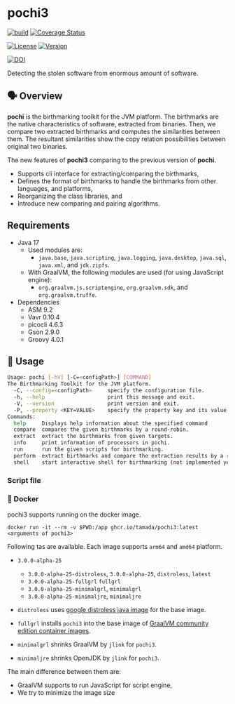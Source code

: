 # pochi3

[![build](https://github.com/tamada/pochi3/actions/workflows/build.yaml/badge.svg)](https://github.com/tamada/pochi3/actions/workflows/build.yaml)
[![Coverage Status](https://coveralls.io/repos/github/tamada/pochi3/badge.svg?branch=main)](https://coveralls.io/github/tamada/pochi3?branch=main)

[![License](https://img.shields.io/badge/License-Apache%202.0-green.svg)](https://github.com/tamada/pochi3/blob/main/LICENSE)
[![Version](https://img.shields.io/badge/Version-v3.0.0--alpha--25-green.svg)](https://github.com/tamada/pochi3/releases/tag/v3.0.0-alpha-25)

[![DOI](https://zenodo.org/badge/499123744.svg)](https://zenodo.org/badge/latestdoi/499123744)

Detecting the stolen software from enormous amount of software.

## :speaking_head: Overview

**pochi** is the birthmarking toolkit for the JVM platform.
The birthmarks are the native characteristics of software, extracted from binaries.
Then, we compare two extracted birthmarks and computes the similarities between them.
The resultant similarities show the copy relation possibilities between original two binaries.

The new features of **pochi3** comparing to the previous version of **pochi**.

* Supports cli interface for extracting/comparing the birthmarks,
* Defines the format of birthmarks to handle the birthmarks from other languages, and platforms,
* Reorganizing the class libraries, and
* Introduce new comparing and pairing algorithms.

## Requirements

* Java 17
  * Used modules are:
    * `java.base`, `java.scripting`, `java.logging`, `java.desktop`, `java.sql`, `java.xml`, and `jdk.zipfs`.
  * With GraalVM, the following modules are used (for using JavaScript engine):
    * `org.graalvm.js.scriptengine`, `org.graalvm.sdk`, and `org.graalvm.truffe`.
* Dependencies
  * ASM 9.2
  * Vavr 0.10.4
  * picocli 4.6.3
  * Gson 2.9.0
  * Groovy 4.0.1

## :runner: Usage

```sh
Usage: pochi [-hV] [-C=<configPath>] [COMMAND]
The Birthmarking Toolkit for the JVM platform.
  -C, --config=<configPath>     specify the configuration file.
  -h, --help                    print this message and exit.
  -V, --version                 print version and exit.
  -P, --property <KEY=VALUE>    specify the property key and its value.
Commands:
  help     Displays help information about the specified command
  compare  compares the given birthmarks by a round-robin.
  extract  extract the birthmarks from given targets.
  info     print information of processors in pochi.
  run      run the given scripts for birthmarking.
  perform  extract birthmarks and compare the extraction results by a round-robin.
  shell    start interactive shell for birthmarking (not implemented yet).
```

### Script file

### :whale: Docker

pochi3 supports running on the docker image.

```shell
docker run -it --rm -v $PWD:/app ghcr.io/tamada/pochi3:latest <arguments of pochi3>
```

Following tas are available.
Each image supports `arm64` and `amd64` platform.

* `3.0.0-alpha-25`
  * `3.0.0-alpha-25-distroless`, `3.0.0-alpha-25`, `distroless`, `latest`
  * `3.0.0-alpha-25-fullgrl` `fullgrl`
  * `3.0.0-alpha-25-minimalgrl`, `minimalgrl`
  * `3.0.0-alpha-25-minimaljre`, `minimaljre`

* `distroless` uses [google distroless java image](https://github.com/GoogleContainerTools/distroless/blob/main/java/README.md) for the base image.
* `fullgrl` installs `pochi3` into the base image of [GraalVM community edition container images](https://github.com/graalvm/container).
* `minimalgrl` shrinks GraalVM by `jlink` for `pochi3`.
* `minimaljre` shrinks OpenJDK by `jlink` for `pochi3`.

The main difference between them are:

* GraalVM supports to run JavaScript for script engine,
* We try to minimize the image size
